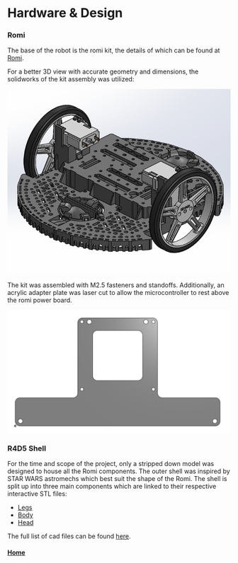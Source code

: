 # Hardware & Design

### Romi
The base of the robot is the romi kit, the details of which can be found at [Romi](https://www.pololu.com/category/202/romi-chassis-and-accessories).

For a better 3D view with accurate geometry and dimensions, the solidworks of the kit assembly was utilized:

![romi-cad](./assets/images/romi-cad.png)

The kit was assembled with M2.5 fasteners and standoffs. Additionally, an acrylic adapter plate was laser cut to allow the microcontroller to rest above the romi power board.

![acrylic adapter](./assets/images/acrylic_adapter.png)

### R4D5 Shell
For the time and scope of the project, only a stripped down model was designed to house all the Romi components. The outer shell was inspired by STAR WARS astromechs which best suit the shape of the Romi. The shell is split up into three main components which are linked to their respective interactive STL files:
- [Legs](/assets/solidworks/r4d5_Legs.STL)
- [Body](/assets/solidworks/r4d5_Body.STL)
- [Head](/assets/solidworks/r4d5_Head.STL)

The full list of cad files can be found [here](/assets/solidworks).

#### [Home](./README.md) 
